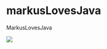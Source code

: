 # markusLovesJava
MarkusLovesJava

![](https://media.licdn.com/dms/image/D4D22AQE9J-x5iMQztw/feedshare-shrink_800/0/1686569314381?e=2147483647&v=beta&t=FC4L9QViXBt3Bd5H4lQHiWrIuuNqH0fcjaefYpub4OM)